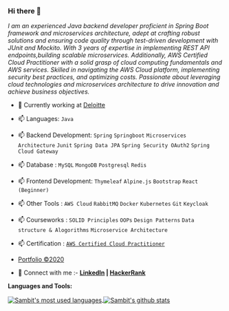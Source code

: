 ### Hi there 👋

*I am an experienced Java backend developer proficient in Spring Boot framework and microservices architecture, adept at crafting robust solutions and ensuring code quality through test-driven development with JUnit and Mockito. With 3 years of expertise in implementing REST API endpoints,building scalable microservices. Additionally, AWS Certified Cloud Practitioner with a solid grasp of cloud computing fundamentals and AWS services. Skilled in navigating the AWS Cloud platform, implementing security best practices, and optimizing costs. Passionate about leveraging cloud technologies and microservices architecture to drive innovation and achieve business objectives.*
<!--
**sambit77/sambit77** is a ✨ _special_ ✨ repository because its `README.md` (this file) appears on your GitHub profile.

Here are some ideas to get you started:

- 🔭 I’m currently working on ...
- 🌱 I’m currently learning ...
- 👯 I’m looking to collaborate on ...
- 🤔 I’m looking for help with ...
- 💬 Ask me about ...
- 📫 How to reach me: ...
- 😄 Pronouns: ...
- ⚡ Fun fact: ...
-->
- 🔭 Currently working at [Deloitte](https://www2.deloitte.com/ui/en.html)
- 📫 Languages: `Java` 
- 📫 Backend Development: `Spring` `Springboot` `Microservices Architecture` `Junit` `Spring Data JPA` `Spring Security OAuth2` `Spring Cloud Gateway`
- 📫 Database : `MySQL` `MongoDB` `Postgresql` `Redis`
- 📫 Frontend Development: `Thymeleaf` `Alpine.js` `Bootstrap` `React (Beginner)`
- 📫 Other Tools : `AWS Cloud`  `RabbitMQ` `Docker` `Kubernetes` `Git` `Keycloak`
- 📫 Courseworks : `SOLID Principles` `OOPs` `Design Patterns` `Data structure & Alogorithms` `Microservice Architecture`
- 📫 Certification : [`AWS Certified Cloud Practitioner`](https://www.credly.com/badges/12fe1cfa-e746-470d-83ed-c19ef0d74b36/linked_in_profile)

- [Portfolio ©2020](https://sambit-pradhan.netlify.app/)
- 💬 Connect with me :- __[LinkedIn](https://www.linkedin.com/in/sambit77/) | [HackerRank](https://www.hackerrank.com/sambit7)__

**Languages and Tools:**  

<a href="https://github.com/sambit77">
  <img align="center" src="https://github-readme-stats.vercel.app/api/top-langs/?username=sambit77&theme=light&count_private=true&layout=compact" alt="Sambit's most used languages" />
</a>

<a href="https://github.com/sambit77">
 <img align="center" 
src="https://github-readme-stats.vercel.app/api?username=sambit77&show_icons=true&theme=light&line_height=27&include_all_commits=true&count_private=true&hide=issues,prs,contribs" alt="Sambit's github stats"/>
</a>

